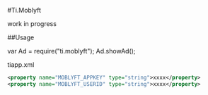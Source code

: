 #Ti.Moblyft

work in progress

##Usage

var Ad = require("ti.moblyft");
Ad.showAd();

tiapp.xml
```xml
<property name="MOBLYFT_APPKEY" type="string">xxxx</property>
<property name="MOBLYFT_USERID" type="string">xxxx</property>
```